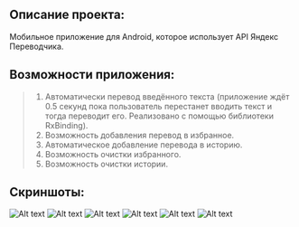 ## Описание проекта:
Мобильное приложение для Android, которое использует API Яндекс Переводчика. 

## Возможности приложения:
>   1. Автоматически перевод введённого текста (приложение ждёт 0.5 секунд пока пользователь перестанет вводить текст и тогда переводит его. Реализовано с помощью библиотеки RxBinding).
>   2. Возможность добавления перевод в избранное.
>   3. Автоматическое добавление перевода в историю.
>   4. Возможность очистки избранного.
>   5. Возможность очистки истории.

## Скриншоты:
![Alt text](https://lh5.googleusercontent.com/4t8bDeGmvBLVzjmA0BId0kmugTn3ts_Pr_8zb5sFR8PxJBekpM-0mgYldRQR-1ik4U3bt3t5j-oAobo=w1292-h678-rw)
![Alt text](https://lh3.googleusercontent.com/Ox27efHfeB1HRYPkKki9B9R12Igq-fKpeO5fH_SVP1rvVk4-aMntgPRFQq9z0UGXxJ7b-bAtuaVhQhA=w1292-h678-rw)
![Alt text](https://lh5.googleusercontent.com/obCKNT4ojbKrrOl6K2PoUd-9Iwr-xnOKj8p9oKbvuFl8-QGr61BBm1mGNGN6uqFdsyqGDbZZQ1_1zHU=w1292-h678-rw)
![Alt text](https://lh3.googleusercontent.com/yIb75dPCfqsSNLRQ0-me9H-XpKOgLzT__GSy7o30Ib8kiHpr3D12sADrVbYcsbNOCYOAlSRl4PsvDvg=w1292-h678-rw)
![Alt text](https://lh4.googleusercontent.com/WB30KwlHHjiNi-r7AIhFo4ZGbsus5lLzNp6ISeqsYaawIamRxjmAsR3y0N0RRVRMRSOuKuUET4lndqo=w1292-h678-rw)
![Alt text](https://lh4.googleusercontent.com/bttasQ3GArBBw4WJVtoU6YReljPnaKkh5GLue9eIH7ilQJ-HEGdXfdnv5628nhgMOC1iOs8NPbG-5HU=w1292-h678-rw)

